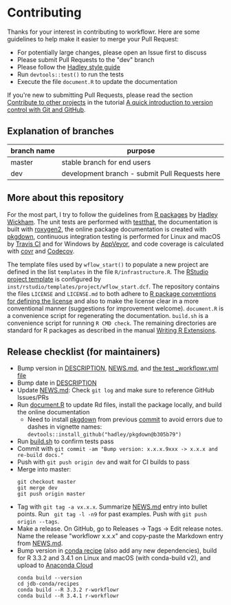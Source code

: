 # Contributing

Thanks for your interest in contributing to workflowr.
Here are some guidelines to help make it easier to merge your Pull Request:

* For potentially large changes, please open an Issue first to discuss
* Please submit Pull Requests to the "dev" branch
* Please follow the [Hadley style guide][style]
* Run `devtools::test()` to run the tests
* Execute the file `document.R` to update the documentation

If you're new to submitting Pull Requests, please read the section [Contribute
to other projects][contribute] in the tutorial [A quick introduction to version
control with Git and GitHub][git-tutorial].

## Explanation of branches

branch name   | purpose
------------- | -------------
master        | stable branch for end users
dev           | development branch - submit Pull Requests here


## More about this repository

For the most part, I try to follow the guidelines from [R packages][r-pkg] by
[Hadley Wickham][hadley]. The unit tests are performed with [testthat][], the
documentation is built with [roxygen2][], the online package documentation is
created with [pkgdown][], continuous integration testing is performed for Linux
and macOS by [Travis CI][travis] and for Windows by [AppVeyor][appveyor], and
code coverage is calculated with [covr][] and [Codecov][].

The template files used by `wflow_start()` to populate a new project are defined
in the list `templates` in the file `R/infrastructure.R`. The [RStudio project
template][pt] is configured by `inst/rstudio/templates/project/wflow_start.dcf`.
The repository contains the files `LICENSE` and `LICENSE.md` to both adhere to
[R package conventions for defining the license][r-exts-licensing] and also to
make the license clear in a more conventional manner (suggestions for
improvement welcome). `document.R` is a convenience script for regenerating the
documentation. `build.sh` is a convenience script for running `R CMD check`. The
remaining directories are standard for R packages as described in the manual
[Writing R Extensions][r-exts].

## Release checklist (for maintainers)

* Bump version in [DESCRIPTION](DESCRIPTION), [NEWS.md](NEWS.md), and
[the test _workflowr.yml file](tests/testthat/files/test-wflow_update/post/_workflowr.yml)
* Bump date in [DESCRIPTION](DESCRIPTION)
* Update [NEWS.md](NEWS.md): Check `git log` and make sure to reference GitHub
Issues/PRs
* Run [document.R](document.R) to update Rd files, install the package locally,
and build the online documentation
    * Need to install [pkgdown][] from previous [commit][pkgdown-commit] to
    avoid errors due to dashes in vignette names:
    `devtools::install_github("hadley/pkgdown@b305b79")`
* Run [build.sh](build.sh) to confirm tests pass
* Commit with `git commit -am "Bump version: x.x.x.9xxx -> x.x.x and re-build
docs."`
* Push with `git push origin dev` and wait for CI builds to pass
* Merge into master:
    ```
    git checkout master
    git merge dev
    git push origin master
    ```
* Tag with `git tag -a vx.x.x`. Summarize [NEWS.md](NEWS.md) entry into bullet
points. Run ` git tag -l -n9` for past examples. Push with `git push origin
--tags`.
* Make a release. On GitHub, go to Releases -> Tags -> Edit release notes. Name
the release "workflowr x.x.x" and copy-paste the Markdown entry from
[NEWS.md](NEWS.md).
* Bump version in [conda recipe][meta.yaml] (also add any new dependencies),
build for R 3.3.2 and 3.4.1 on Linux and macOS (with conda-build v2), and upload
to [Anaconda Cloud][anaconda]
    ```
    conda build --version
    cd jdb-conda/recipes
    conda build --R 3.3.2 r-workflowr
    conda build --R 3.4.1 r-workflowr
    ```

[anaconda]: https://anaconda.org/jdblischak/r-workflowr
[appveyor]: https://ci.appveyor.com
[Codecov]: https://codecov.io/
[contribute]: http://journals.plos.org/ploscompbiol/article?id=10.1371/journal.pcbi.1004668#sec011
[covr]: https://github.com/jimhester/covr
[git-tutorial]: http://journals.plos.org/ploscompbiol/article?id=10.1371/journal.pcbi.1004668
[hadley]: http://hadley.nz/
[meta.yaml]: https://github.com/jdblischak/jdb-conda/blob/master/recipes/r-workflowr/meta.yaml
[pkgdown]: https://github.com/r-lib/pkgdown
[pkgdown-commit]: https://github.com/r-lib/pkgdown/issues/363#issuecomment-310187626
[pt]: https://rstudio.github.io/rstudio-extensions/rstudio_project_templates.html
[r-exts]: https://cran.r-project.org/doc/manuals/R-exts.html
[r-exts-licensing]: https://cran.r-project.org/doc/manuals/R-exts.html#Licensing
[r-pkg]: http://r-pkgs.had.co.nz/
[roxygen2]: https://github.com/klutometis/roxygen
[style]: http://adv-r.had.co.nz/Style.html
[testthat]: https://github.com/hadley/testthat
[travis]: https://travis-ci.org/
